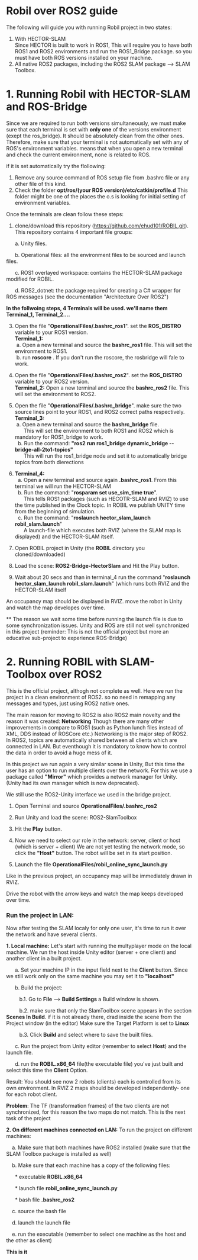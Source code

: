 # Robil over ROS2 guide
The following will guide you with running Robil project in two states:  
1. With HECTOR-SLAM  
Since HECTOR is built to work in ROS1, This will require you to have both ROS1 and ROS2 environments and run the ROS1_Bridge package.
so you must have both ROS versions installed on your machine.
2. All native ROS2 packages, including the ROS2 SLAM package --> SLAM Toolbox.

# 1. Running Robil with HECTOR-SLAM and ROS-Bridge
Since we are required to run both versions simultaneously, we must make sure that each terminal is set with **only one** of the versions environment (exept the ros_bridge). It should be absolutely clean from the other ones.
Therefore, make sure that your terminal is not automatically set with any of ROS's environment variables. means that when you open a new terminal and check the current environment, none is related to ROS.

if it is set automatically try the flollowing:
1. Remove any source command of ROS setup file from .bashrc file or any other file of this kind.
2. Check the folder **opt/ros/(your ROS version)/etc/catkin/profile.d**
This folder might be one of the places the o.s is looking for initial setting of environment variables.

Once the terminals are clean follow these steps:
1. clone/download this repository (https://github.com/ehud101/ROBIL.git).
This repository contains 4 important file groups:

&nbsp;&nbsp;&nbsp;&nbsp;&nbsp;&nbsp;a. Unity files.

&nbsp;&nbsp;&nbsp;&nbsp;&nbsp;&nbsp;b. Operational files: all the environment files to be sourced and launch files.

&nbsp;&nbsp;&nbsp;&nbsp;&nbsp;&nbsp;c. ROS1 overlayed workspace: contains the HECTOR-SLAM package modified for ROBIL.

&nbsp;&nbsp;&nbsp;&nbsp;&nbsp;&nbsp;d. ROS2_dotnet: the package required for creating a C# wrapper for ROS messages (see the documentation "Architecture Over ROS2")

**In the follwoing steps, 4 Terminals will be used. we'll name them Terminal_1, Terminal_2....**  

3. Open the file "**OperationalFiles/.bashrc_ros1**". set the **ROS_DISTRO** variable to your ROS1 version.  
**Terminal_1:**  
&nbsp;a. Open a new terminal and source the **bashrc_ros1** file. This will set the environment to ROS1.  
&nbsp;b. run **roscore** . If you don't run the roscore, the rosbridge will fale to work.  

4. Open the file "**OperationalFiles/.bashrc_ros2**". set the **ROS_DISTRO** variable to your ROS2 version.  
**Terminal_2:** Open a new terminal and source the **bashrc_ros2** file. This will set the environment to ROS2.  

5. Open the file "**OperationalFiles/.bashrc_bridge**". make sure the two source lines point to your ROS1, and ROS2 correct paths respectively.  
**Terminal_3:**  
&nbsp;a. Open a new terminal and source the **bashrc_bridge** file.  
&nbsp;&nbsp;&nbsp;&nbsp;&nbsp;&nbsp;This will set the environment to both ROS1 and ROS2 which is mandatory for ROS1_bridge to work.  
&nbsp;&nbsp;b. Run the command: **"ros2 run ros1_bridge dynamic_bridge --bridge-all-2to1-topics"**   
&nbsp;&nbsp;&nbsp;&nbsp;&nbsp;&nbsp;This will run the ros1_bridge node and set it to automatically bridge topics from both dierections

6. **Terminal_4:**  
&nbsp;&nbsp;a. Open a new terminal and source again **.bashrc_ros1**. From this terminal we will run the HECTOR-SLAM  
&nbsp;&nbsp;b. Run the command: "**rosparam set use_sim_time true**".  
&nbsp;&nbsp;&nbsp;&nbsp;&nbsp;&nbsp;This tells ROS1 packages (such as HECOTR-SLAM and RVIZ) to use the time published in the Clock topic. In ROBIL we publish UNITY time from the beginning of simulation.  
&nbsp;&nbsp;c. Run the command: "**roslaunch hector_slam_launch robil_slam.launch**"  
&nbsp;&nbsp;&nbsp;&nbsp;&nbsp;&nbsp;A launch-file which executes both RVIZ (where the SLAM map is displayed) and the HECTOR-SLAM itself.  

7. Open ROBIL project in Unity (the **ROBIL** directory you cloned/downloaded)  

8. Load the scene: **ROS2-Bridge-HectorSlam** and Hit the Play button. 

9. Wait about 20 secs and than in terminal_4 run the command "**roslaunch hector_slam_launch robil_slam.launch**" (which runs both RVIZ and the HECTOR-SLAM itself

An occupancy map should be displayed in RVIZ. move the robot in Unity and watch the map developes over time.

** The reason we wait some time before running the launch file is due to some synchronization issues. Unity and ROS are still not well synchronized in this project (reminder: This is not the official project but more an educative sub-project to experience ROS-Bridge)


# 2. Running ROBIL with SLAM-Toolbox over ROS2
This is the official project, althogh not complete as well.
Here we run the project in a clean environment of ROS2. so no need in remapping any messages and types, just using ROS2 native ones.

The main reason for moving to ROS2 is also ROS2 main novelty and the reason it was created: **Networking**
Though there are many other improvements in compare to ROS1 (such as Python lunch files instead of XML, DDS instead of ROSCore etc.) Networking is the major step of ROS2.
In ROS2, topics are automatically shared between all clients which are connected in LAN. But eventhough it is mandatory to know how to control the data in order to avoid a huge mess of it.

In this project we run again a very similar scene in Unity, But this time the user has an option to run multiple clients over the network. For this we use a package called **"Mirror"** which provides a network manager for Unity.
(Unity had its own manager which is now deprecated).

We still use the ROS2-Unity interface we used in the bridge project.

1. Open Terminal and source **OperationalFiles/.bashrc_ros2**

2. Run Unity and load the scene: ROS2-SlamToolbox

3. Hit the **Play** button.

4. Now we need to select our role in the network: server, client or host (which is server + client)
We are not yet testing the network mode, so click the **"Host"** button.
The robot will be set in its start position.


5. Launch the file **OperationalFiles/robil_online_sync_launch.py**

Like in the previous project, an occupancy map will be immediately drawn in RVIZ.

Drive the robot with the arrow keys and watch the map keeps developed over time.

### Run the project in LAN:

Now after testing the SLAM localy for only one user, it's time to run it over the network and have several clients.

**1. Local machine:**
Let's start with running the multyplayer mode on the local machine. We run the host inside Unity editor (server + one client) and another client in a built project.

&nbsp;&nbsp;&nbsp;&nbsp;&nbsp;&nbsp;a. Set your machine IP in the input field next to the **Client** button. Since we still work only on the same machine you may set it to **"localhost"**

&nbsp;&nbsp;&nbsp;&nbsp;&nbsp;&nbsp;b. Build the project:

&nbsp;&nbsp;&nbsp;&nbsp;&nbsp;&nbsp;&nbsp;&nbsp;&nbsp;b.1. Go to **File** --> **Build Settings**
a Build window is shown.

&nbsp;&nbsp;&nbsp;&nbsp;&nbsp;&nbsp;&nbsp;&nbsp;&nbsp;b.2. make sure that only the SlamToolbox scene appears in the section **Scenes In Build**. if it is not already there, drad inside the scene from the Project window (in the editor)
Make sure the Target Platform is set to **Linux**

&nbsp;&nbsp;&nbsp;&nbsp;&nbsp;&nbsp;&nbsp;&nbsp;&nbsp;b.3. Click **Build** and select where to save the built files.

&nbsp;&nbsp;&nbsp;&nbsp;&nbsp;&nbsp;c. Run the project from Unity editor (remember to select **Host**) and the launch file.

&nbsp;&nbsp;&nbsp;&nbsp;&nbsp;&nbsp;d. run the **ROBIL.x86_64** file(the executable file) you've just built and select this time the **Client** Option.

Result: You should see now 2 robots (clients) each is controlled from its own environment. In RVIZ 2 maps should be developed independently- one for each robot client.

**Problem**: The TF (transformation frames) of the two clients are not synchronized, for this reason the two maps do not match. This is the next task of the project


**2. On different machines connected on LAN:**
To run the project on different machines:

&nbsp;&nbsp;&nbsp;&nbsp;a. Make sure that both machines have ROS2 installed (make sure that the SLAM Toolbox package is installed as well)

&nbsp;&nbsp;&nbsp;&nbsp;b. Make sure that each machine has a copy of the following files:

&nbsp;&nbsp;&nbsp;&nbsp;&nbsp;&nbsp;* executable **ROBIL.x86_64**

&nbsp;&nbsp;&nbsp;&nbsp;&nbsp;&nbsp;* launch file **robil_online_sync_launch.py**

&nbsp;&nbsp;&nbsp;&nbsp;&nbsp;&nbsp;* bash file **.bashrc_ros2**

&nbsp;&nbsp;&nbsp;&nbsp;c. source the bash file

&nbsp;&nbsp;&nbsp;&nbsp;d. launch the launch file

&nbsp;&nbsp;&nbsp;&nbsp;e. run the executable (remember to select one machine as the host and the other as client)

**This is it**


